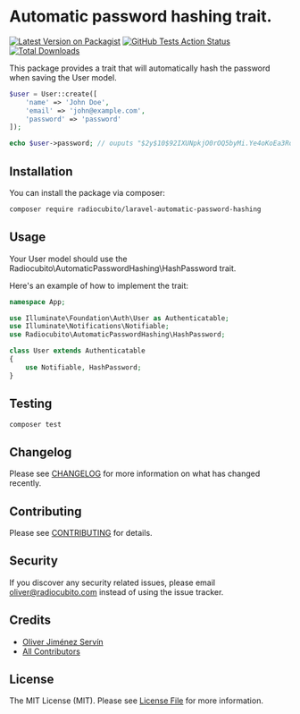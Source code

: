 # Automatic password hashing trait.

[![Latest Version on Packagist](https://img.shields.io/packagist/v/radiocubito/laravel-automatic-password-hashing.svg?style=flat-square)](https://packagist.org/packages/radiocubito/laravel-automatic-password-hashing)
[![GitHub Tests Action Status](https://img.shields.io/github/workflow/status/radiocubito/laravel-automatic-password-hashing/run-tests?label=tests)](https://github.com/radiocubito/laravel-automatic-password-hashing/actions?query=workflow%3Arun-tests+branch%3Amaster)
[![Total Downloads](https://img.shields.io/packagist/dt/radiocubito/laravel-automatic-password-hashing.svg?style=flat-square)](https://packagist.org/packages/radiocubito/laravel-automatic-password-hashing)


This package provides a trait that will automatically hash the password when saving the User model.

```php
$user = User::create([
    'name' => 'John Doe',
    'email' => 'john@example.com',
    'password' => 'password'
]);

echo $user->password; // ouputs "$2y$10$92IXUNpkjO0rOQ5byMi.Ye4oKoEa3Ro9llC/.og/at2.uheWG/igi"
```

## Installation

You can install the package via composer:

```bash
composer require radiocubito/laravel-automatic-password-hashing
```

## Usage

Your User model should use the Radiocubito\AutomaticPasswordHashing\HashPassword trait.

Here's an example of how to implement the trait:

``` php
namespace App;

use Illuminate\Foundation\Auth\User as Authenticatable;
use Illuminate\Notifications\Notifiable;
use Radiocubito\AutomaticPasswordHashing\HashPassword;

class User extends Authenticatable
{
    use Notifiable, HashPassword;
}
```

## Testing

``` bash
composer test
```

## Changelog

Please see [CHANGELOG](CHANGELOG.md) for more information on what has changed recently.

## Contributing

Please see [CONTRIBUTING](CONTRIBUTING.md) for details.

## Security

If you discover any security related issues, please email oliver@radiocubito.com instead of using the issue tracker.

## Credits

- [Oliver Jiménez Servín](https://github.com/oliverds)
- [All Contributors](../../contributors)

## License

The MIT License (MIT). Please see [License File](LICENSE.md) for more information.
